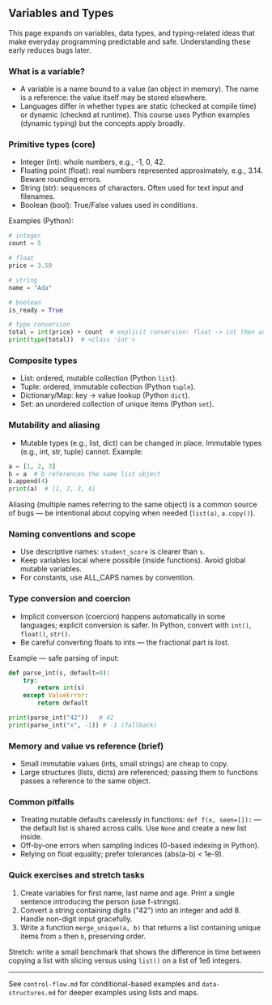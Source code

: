 ## Variables and Types

This page expands on variables, data types, and typing-related ideas that make everyday programming predictable and safe. Understanding these early reduces bugs later.

### What is a variable?

- A variable is a name bound to a value (an object in memory). The name is a reference: the value itself may be stored elsewhere.
- Languages differ in whether types are static (checked at compile time) or dynamic (checked at runtime). This course uses Python examples (dynamic typing) but the concepts apply broadly.

### Primitive types (core)

- Integer (int): whole numbers, e.g., -1, 0, 42.
- Floating point (float): real numbers represented approximately, e.g., 3.14. Beware rounding errors.
- String (str): sequences of characters. Often used for text input and filenames.
- Boolean (bool): True/False values used in conditions.

Examples (Python):

```python
# integer
count = 5

# float
price = 3.50

# string
name = "Ada"

# boolean
is_ready = True

# type conversion
total = int(price) + count  # explicit conversion: float -> int then add
print(type(total))  # <class 'int'>
```

### Composite types

- List: ordered, mutable collection (Python `list`).
- Tuple: ordered, immutable collection (Python `tuple`).
- Dictionary/Map: key → value lookup (Python `dict`).
- Set: an unordered collection of unique items (Python `set`).

### Mutability and aliasing

- Mutable types (e.g., list, dict) can be changed in place. Immutable types (e.g., int, str, tuple) cannot. Example:

```python
a = [1, 2, 3]
b = a  # b references the same list object
b.append(4)
print(a)  # [1, 2, 3, 4]
```

Aliasing (multiple names referring to the same object) is a common source of bugs — be intentional about copying when needed (`list(a)`, `a.copy()`).

### Naming conventions and scope

- Use descriptive names: `student_score` is clearer than `s`.
- Keep variables local where possible (inside functions). Avoid global mutable variables.
- For constants, use ALL_CAPS names by convention.

### Type conversion and coercion

- Implicit conversion (coercion) happens automatically in some languages; explicit conversion is safer. In Python, convert with `int()`, `float()`, `str()`.
- Be careful converting floats to ints — the fractional part is lost.

Example — safe parsing of input:

```python
def parse_int(s, default=0):
	try:
		return int(s)
	except ValueError:
		return default

print(parse_int("42"))   # 42
print(parse_int("x", -1)) # -1 (fallback)
```

### Memory and value vs reference (brief)

- Small immutable values (ints, small strings) are cheap to copy.
- Large structures (lists, dicts) are referenced; passing them to functions passes a reference to the same object.

### Common pitfalls

- Treating mutable defaults carelessly in functions: `def f(x, seen=[]):` — the default list is shared across calls. Use `None` and create a new list inside.
- Off-by-one errors when sampling indices (0-based indexing in Python).
- Relying on float equality; prefer tolerances (abs(a-b) < 1e-9).

### Quick exercises and stretch tasks

1. Create variables for first name, last name and age. Print a single sentence introducing the person (use f-strings).
2. Convert a string containing digits ("42") into an integer and add 8. Handle non-digit input gracefully.
3. Write a function `merge_unique(a, b)` that returns a list containing unique items from `a` then `b`, preserving order.

Stretch: write a small benchmark that shows the difference in time between copying a list with slicing versus using `list()` on a list of 1e6 integers.

---

See `control-flow.md` for conditional-based examples and `data-structures.md` for deeper examples using lists and maps.
